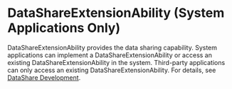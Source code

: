 # DataShareExtensionAbility (System Applications Only)


DataShareExtensionAbility provides the data sharing capability. System applications can implement a DataShareExtensionAbility or access an existing DataShareExtensionAbility in the system. Third-party applications can only access an existing DataShareExtensionAbility. For details, see [DataShare Development](../database/database-datashare-guidelines.md).
